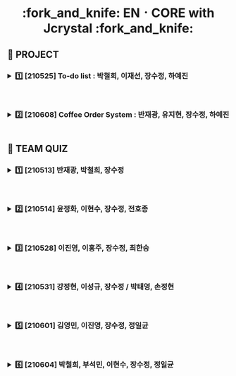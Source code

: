 <h1 align='center'>:fork_and_knife: ENㆍCORE with Jcrystal :fork_and_knife:
     

<!--프로젝트 칸-->
     
<!--첫번째 프로젝트-->
<h2> 📗 PROJECT
&nbsp;&nbsp;&nbsp;<h3><details><summary>1️⃣ [210525] To-do list :  박철희, 이재선, 장수정, 하예진 </summary></p>
<h3> &nbsp;:heavy_check_mark: My role</p>
<h6> &nbsp; 1. README.md 제작 및 디자인</p>
     &nbsp; 2. login part coding
<h3> &nbsp;:heavy_check_mark: GitHub LINK</p>
<a href = "https://github.com/Yejin-Ha/To-do-List"><h6>&nbsp;&nbsp;: To-do list [MASTER] LINK</a></details>
     
<!--두번째 프로젝트-->
&nbsp;&nbsp;&nbsp;<h3><details><summary>:two: [210608] Coffee Order System : 반재광, 유지현, 장수정, 하예진 </summary></p>
<h3> &nbsp;:heavy_check_mark: My role</p>
<h6> &nbsp; 1. GitHub 업로드</p>
     &nbsp; 2. 시나리오 구상</p>
     &nbsp; 3. 문제출제 글 다듬기</p>
     &nbsp; 4. No_4 제작</p>
<h3> &nbsp;:heavy_check_mark: GitHub LINK</p>
<a href = "https://github.com/sujeong-jang-creator/Coffee_order_system"><h6>&nbsp;&nbsp;: Coffee Order System [MAIN] LINK</a></details>

<br>
     
<!--팀퀴즈 칸--> 
<h2>📒 TEAM QUIZ
<!-- 첫번째 팀퀴즈-->     
&nbsp;&nbsp;&nbsp;<h3><details><summary>1️⃣ [210513] 반재광, 박철희, 장수정</summary>
     
<h3> &nbsp;:heavy_check_mark: My role</p>
     <h6> &nbsp; 1. 문제 아이디어 & coding</p>
          &nbsp; 2. uploading</p>
     
<h3> &nbsp;:heavy_check_mark: Q/A</p>
     
<details><summary> No.1 </summary></p>     
<img src="https://github.com/sujeong-jang-creator/Class-review/blob/master/0513/0513%20%EB%AF%B8%EC%85%98%EC%82%AC%EC%A7%84/%EC%9A%B0%EB%A6%AC%ED%8C%80%20%EB%AF%B8%EC%85%98%201.JPG?raw=true"
alt="No.1" width="700" height="500" align="center" border="0"></details>
     
<details><summary> No.2 </summary></p>     
<img src="https://github.com/sujeong-jang-creator/Class-review/blob/master/0513/0513%20%EB%AF%B8%EC%85%98%EC%82%AC%EC%A7%84/%EC%9A%B0%EB%A6%AC%ED%8C%80%20%EB%AF%B8%EC%85%98%202.JPG?raw=true"
alt="No.2" width="900" height="500" align="center" border="0"></details>
     
<details><summary> No.3 </summary></p>     
<img src="https://github.com/sujeong-jang-creator/Class-review/blob/master/0513/0513%20%EB%AF%B8%EC%85%98%EC%82%AC%EC%A7%84/%EC%9A%B0%EB%A6%AC%ED%8C%80%20%EB%AF%B8%EC%85%98%203.JPG?raw=true"
alt="No.3" width="700" height="300" align="center" border="0"></details>     
     
<h3> &nbsp;:heavy_check_mark: GitHub LINK</p>
<a href = "https://github.com/sujeong-jang-creator/Class-review/tree/master/0513/0513%20%EB%AF%B8%EC%85%98%EC%82%AC%EC%A7%84">: LINK</a></details></details>
         

<!-- 2번째 팀퀴즈-->   

&nbsp;&nbsp;&nbsp;<h3><details><summary> 2️⃣ [210514] 윤정화, 이현수, 장수정, 전호종</summary>
     
<h3> &nbsp;:heavy_check_mark: My role</p>
      <h6> &nbsp; 1. 1문제 아이디어 & coding</p>
           &nbsp; 2. uploading</p>
           
<h3> &nbsp;:heavy_check_mark: Q/A</p>
<details><summary> No.1 </summary></p>     
<img src="https://github.com/sujeong-jang-creator/Class-review/blob/master/0514/0514%20%EB%AF%B8%EC%85%98%EC%82%AC%EC%A7%84/0514%20%EB%AC%B8%EC%A0%9C%20%EB%A7%8C%EB%93%A4%EA%B8%B0%201%EB%B2%88.JPG?raw=true"
alt="No.1" width="700" height="300" align="center" border="0"></details>
<details><summary> No.2 </summary></p>     
<img src="https://github.com/sujeong-jang-creator/Class-review/blob/master/0514/0514%20%EB%AF%B8%EC%85%98%EC%82%AC%EC%A7%84/0514%20%EB%AC%B8%EC%A0%9C%20%EB%A7%8C%EB%93%A4%EA%B8%B0%202%EB%B2%88.JPG?raw=true"
alt="No.2" width="900" height="300" align="center" border="0"></details>
<details><summary> Answer </summary></p> 
<a href = "0514/0514 문제 만들기(답안포함).ipynb: LINK</a></details>

<h3> &nbsp;:heavy_check_mark: GitHub LINK</p>
<a href = "https://github.com/sujeong-jang-creator/Class-review/blob/a627cf11c02dc92d857406ac3f8fcb85cca8a3d8/0514/0514%20%EB%AC%B8%EC%A0%9C%20%EB%A7%8C%EB%93%A4%EA%B8%B0(%EB%8B%B5%EC%95%88%ED%8F%AC%ED%95%A8).ipynb"><h6>&nbsp;&nbsp;: Answer LINK</a></details></details>


<!-- 3번째 팀퀴즈-->   

&nbsp;&nbsp;&nbsp;<h3><details><summary> 3️⃣ [210528] 이진영, 이홍주, 장수정, 최한승</summary>
     
<h3> &nbsp;:heavy_check_mark: My role</p>
      <h6> &nbsp; 1문제 아이디어 & coding</p>
           
<h3> &nbsp;:heavy_check_mark: Q/A</p>
<details><summary> Qusetion </summary></p>     
<a href = "https://github.com/sujeong-jang-creator/Class-review/blob/b8d708adb711f05b4c1ecf70f1de409e015eb9f4/0528/quiz.sql">: Question LINK</a></details>
<details><summary> Answer </summary></p>          
<a href = "https://github.com/sujeong-jang-creator/Class-review/blob/b8d708adb711f05b4c1ecf70f1de409e015eb9f4/0528/main.sql">: Answer LINK</a></details> 

<h3> &nbsp;:heavy_check_mark: GitHub LINK</p>
<a href = "https://github.com/sujeong-jang-creator/Class-review/tree/master/0528"><h6>&nbsp;&nbsp;: LINK</a></details></details>

                                                                                 
<!-- 4번째 팀퀴즈-->  

&nbsp;&nbsp;&nbsp;<h3><details><summary> 4️⃣ [210531] 강정현, 이성규, 장수정 / 박태영, 손정현 </summary></p>
<h3> &nbsp;:heavy_check_mark: My role</p>
     <h6> &nbsp; : 2문제 제작 & REVIEW</p>
<h3> &nbsp;:heavy_check_mark: GitHub LINK</p>
<a href = "https://github.com/Puzzle928/0531_Prac_collaboration"><h6>&nbsp;&nbsp;: LINK</a></details></details>
                                                                
<!-- 5번째 팀퀴즈-->  

&nbsp;&nbsp;&nbsp;<h3><details><summary> :five: [210601] 김영민, 이진영, 장수정, 정일균 </summary></p>
<h3> &nbsp;:heavy_check_mark: My role</p>
     <h6> &nbsp; : 문제 풀이 & REVIEW</p>
                                                                
<h3> &nbsp;:heavy_check_mark: Q/A</p>
<details><summary> Qusetion </summary></p>     
Q. 직원중에 [sales] 부서에 있는 직원의 전화번호를 출력하세요.</details>
<details><summary> Answer </summary></p>          
<a href = "https://github.com/sujeong-jang-creator/Class-review/blob/d21cdc071052ec798bc2516f560f8f524e4ef8f2/0601/%5B%EB%AC%B8%EC%A0%9C%EB%8B%B5%EC%A7%80%5D%EA%B9%80%EC%98%81%EB%AF%BC,%20%EC%9D%B4%EC%A7%84%EC%98%81,%20%EC%9E%A5%EC%88%98%EC%A0%95,%20%EC%A0%95%EC%9D%BC%EA%B7%A0.sql">: Answer LINK</a></details></details>

<!-- 6번째 팀퀴즈-->  

&nbsp;&nbsp;&nbsp;<h3><details><summary> 6️⃣ [210604] 박철희, 부석민, 이현수, 장수정, 정일균 </summary></p>
<h3> &nbsp;:heavy_check_mark: My role</p>
     <h6> 1. GitHub업로드</p>
          2. diagram/OVEN제작</p>
          3. 발표</p>
<h3> &nbsp;:heavy_check_mark: Diagrams</p>
<img src="https://github.com/sujeong-jang-creator/Class-review/blob/4b1b8dc3c4ac377fbfe724af27951c44201e853e/0603/diagramlink.png" />
<h3><a href = "https://github.com/sujeong-jang-creator/Class-review/blob/master/0603/README.md">&nbsp;:heavy_check_mark: LINK</a></details></details>  


                                                                

